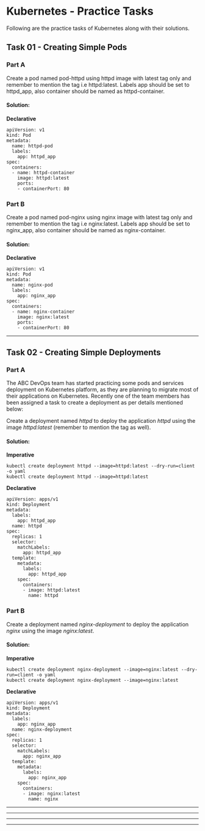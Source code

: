 # Kubernetes - Practice Tasks
Following are the practice tasks of Kubernetes along with their solutions. 

## Task 01 - Creating Simple Pods 

### Part A

Create a pod named pod-httpd using httpd image with latest tag only and remember to mention the tag i.e httpd:latest.
Labels app should be set to httpd_app, also container should be named as httpd-container.

#### Solution:

**Declarative** 

```
apiVersion: v1
kind: Pod
metadata:
  name: httpd-pod
  labels:
    app: httpd_app
spec:
  containers:
  - name: httpd-container
    image: httpd:latest
    ports:
    - containerPort: 80
```

### Part B
Create a pod named pod-nginx using nginx image with latest tag only and remember to mention the tag i.e nginx:latest.
Labels app should be set to nginx_app, also container should be named as nginx-container.

#### Solution:

**Declarative** 

```
apiVersion: v1
kind: Pod
metadata:
  name: nginx-pod
  labels:
    app: nginx_app
spec:
  containers:
  - name: nginx-container
    image: nginx:latest
    ports:
    - containerPort: 80
```
-------------------------
## Task 02 - Creating Simple Deployments 

### Part A

The ABC DevOps team has started practicing some pods and services deployment on Kubernetes platform, as they are planning to migrate most of their applications on Kubernetes. Recently one of the team members has been assigned a task to create a deployment as per details mentioned below:

Create a deployment named *httpd* to deploy the application *httpd* using the image *httpd:latest* (remember to mention the tag as well).

#### Solution:

**Imperative**

```
kubectl create deployment httpd --image=httpd:latest --dry-run=client -o yaml
kubectl create deployment httpd --image=httpd:latest 
```

**Declarative** 

```
apiVersion: apps/v1
kind: Deployment
metadata:
  labels:
    app: httpd_app
  name: httpd
spec:
  replicas: 1
  selector:
    matchLabels:
      app: httpd_app
  template:
    metadata:
      labels:
        app: httpd_app
    spec:
      containers:
      - image: httpd:latest
        name: httpd
```

### Part B
Create a deployment named *nginx-deployment* to deploy the application *nginx* using the image *nginx:latest*.

#### Solution:

**Imperative**

```
kubectl create deployment nginx-deployment --image=nginx:latest --dry-run=client -o yaml
kubectl create deployment nginx-deployment --image=nginx:latest 
```

**Declarative** 

```
apiVersion: apps/v1
kind: Deployment
metadata:
  labels:
    app: nginx_app
  name: nginx-deployment
spec:
  replicas: 1
  selector:
    matchLabels:
      app: nginx_app
  template:
    metadata:
      labels:
        app: nginx_app
    spec:
      containers:
      - image: nginx:latest
        name: nginx
```



-------------------------
<!-- 
## Task 03

#### Solution:

**Imperative**

```
```

**Declarative** 

```
```

 -->

-------------------------
<!-- 
## Task 04

#### Solution:

**Imperative**

```
```

**Declarative** 

```
```

 -->

-------------------------
<!-- 
## Task 05

#### Solution:

**Imperative**

```
```

**Declarative** 

```
```

 -->

-------------------------
<!-- 
## Task 06

#### Solution:

**Imperative**

```
```

**Declarative** 

```
```

 -->

